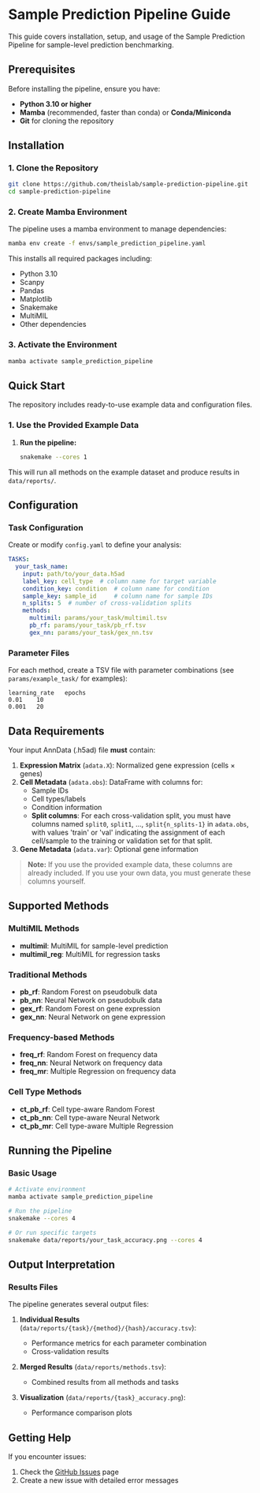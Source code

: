 # Sample Prediction Pipeline Guide

This guide covers installation, setup, and usage of the Sample Prediction Pipeline for sample-level prediction benchmarking.

## Prerequisites

Before installing the pipeline, ensure you have:

- **Python 3.10 or higher**
- **Mamba** (recommended, faster than conda) or **Conda/Miniconda**
- **Git** for cloning the repository

## Installation

### 1. Clone the Repository

```bash
git clone https://github.com/theislab/sample-prediction-pipeline.git
cd sample-prediction-pipeline
```

### 2. Create Mamba Environment

The pipeline uses a mamba environment to manage dependencies:

```bash
mamba env create -f envs/sample_prediction_pipeline.yaml
```

This installs all required packages including:
- Python 3.10
- Scanpy
- Pandas
- Matplotlib
- Snakemake
- MultiMIL
- Other dependencies

### 3. Activate the Environment

```bash
mamba activate sample_prediction_pipeline
```

## Quick Start

The repository includes ready-to-use example data and configuration files.

### 1. Use the Provided Example Data

1. **Run the pipeline:**
   ```bash
   snakemake --cores 1
   ```

This will run all methods on the example dataset and produce results in `data/reports/`.

## Configuration

### Task Configuration

Create or modify `config.yaml` to define your analysis:

```yaml
TASKS:
  your_task_name:
    input: path/to/your_data.h5ad
    label_key: cell_type  # column name for target variable
    condition_key: condition  # column name for condition
    sample_key: sample_id     # column name for sample IDs
    n_splits: 5  # number of cross-validation splits
    methods:
      multimil: params/your_task/multimil.tsv
      pb_rf: params/your_task/pb_rf.tsv
      gex_nn: params/your_task/gex_nn.tsv
```

### Parameter Files

For each method, create a TSV file with parameter combinations (see `params/example_task/` for examples):

```tsv
learning_rate	epochs
0.01	10
0.001	20
```

## Data Requirements

Your input AnnData (.h5ad) file **must** contain:

1. **Expression Matrix** (`adata.X`): Normalized gene expression (cells × genes)
2. **Cell Metadata** (`adata.obs`): DataFrame with columns for:
   - Sample IDs
   - Cell types/labels
   - Condition information
   - **Split columns**: For each cross-validation split, you must have columns named `split0`, `split1`, ..., `split{n_splits-1}` in `adata.obs`, with values 'train' or 'val' indicating the assignment of each cell/sample to the training or validation set for that split.
3. **Gene Metadata** (`adata.var`): Optional gene information

> **Note:** If you use the provided example data, these columns are already included. If you use your own data, you must generate these columns yourself.

## Supported Methods

### MultiMIL Methods

- **multimil**: MultiMIL for sample-level prediction
- **multimil_reg**: MultiMIL for regression tasks

### Traditional Methods

- **pb_rf**: Random Forest on pseudobulk data
- **pb_nn**: Neural Network on pseudobulk data
- **gex_rf**: Random Forest on gene expression
- **gex_nn**: Neural Network on gene expression

### Frequency-based Methods

- **freq_rf**: Random Forest on frequency data
- **freq_nn**: Neural Network on frequency data
- **freq_mr**: Multiple Regression on frequency data

### Cell Type Methods

- **ct_pb_rf**: Cell type-aware Random Forest
- **ct_pb_nn**: Cell type-aware Neural Network
- **ct_pb_mr**: Cell type-aware Multiple Regression

## Running the Pipeline

### Basic Usage

```bash
# Activate environment
mamba activate sample_prediction_pipeline

# Run the pipeline
snakemake --cores 4

# Or run specific targets
snakemake data/reports/your_task_accuracy.png --cores 4
```

## Output Interpretation

### Results Files

The pipeline generates several output files:

1. **Individual Results** (`data/reports/{task}/{method}/{hash}/accuracy.tsv`):
   - Performance metrics for each parameter combination
   - Cross-validation results

2. **Merged Results** (`data/reports/methods.tsv`):
   - Combined results from all methods and tasks

3. **Visualization** (`data/reports/{task}_accuracy.png`):
   - Performance comparison plots

## Getting Help

If you encounter issues:

1. Check the [GitHub Issues](https://github.com/theislab/sample-prediction-pipeline/issues) page
2. Create a new issue with detailed error messages